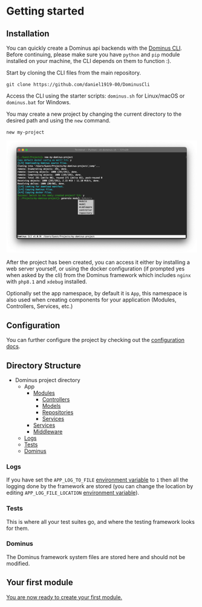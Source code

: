 # Getting started

## Installation

You can quickly create a Dominus api backends with the [Dominus CLI](https://github.com/daniel1919-00/DominusCli). Before continuing, please make sure you have `python` and `pip` module installed on your machine, the CLI depends on them to function :).

Start by cloning the CLI files from the main repository.
``` shell
git clone https://github.com/daniel1919-00/DominusCli
```

Access the CLI using the starter scripts: `dominus.sh` for Linux/macOS or `dominus.bat` for Windows.

You may create a new project by changing the current directory to the desired path and using the `new` command.
``` shell
new my-project
```
![Dominus CLI](img/first-project-cli-1.png "Dominus CLI")

After the project has been created, you can access it either by installing a web server yourself, or using the docker configuration (if prompted yes when asked by the cli) from the Dominus framework which includes `nginx` with `php8.1` and `xdebug` installed.

Optionally set the app namespace, by default it is `App`, this namespace is also used when creating components for your application (Modules, Controllers, Services, etc.)

## Configuration

You can further configure the project by checking out the [configuration docs](configuration.md).

## Directory Structure

- Dominus project directory
    - App
        - [Modules](modules.md)
            - [Controllers](controllers.md)
            - [Models](models.md)
            - [Repositories](repositories.md)
            - [Services](services.md)
        - [Services](services.md)
        - [Middleware](middleware.md)
    - [Logs](#Logs)
    - [Tests](#Tests)
    - [Dominus](#Dominus)

### Logs
If you have set the `APP_LOG_TO_FILE` [environment variable](configuration.md#environment-configuration) to `1` then all the logging done by the framework are stored (you can change the location by editing `APP_LOG_FILE_LOCATION` [environment variable](configuration.md#environment-configuration)). 

### Tests
This is where all your test suites go, and where the testing framework looks for them.

### Dominus
The Dominus framework system files are stored here and should not be modified.

## Your first module

[You are now ready to create your first module.](modules.md)